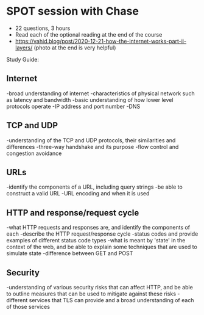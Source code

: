 # SPOT session with Chase

- 22 questions, 3 hours
- Read each of the optional reading at the end of the course
- https://vahid.blog/post/2020-12-21-how-the-internet-works-part-ii-layers/ (photo at the end is very helpful)

Study Guide:

## Internet
-broad understanding of internet
-characteristics of physical network such as latency and bandwidth
-basic understanding of how lower level protocols operate
-IP address and port number
-DNS

## TCP and UDP
-understanding of the TCP and UDP protocols, their similarities and differences
-three-way handshake and its purpose
-flow control and congestion avoidance

## URLs
-identify the components of a URL, including query strings
-be able to construct a valid URL
-URL encoding and when it is used

## HTTP and response/request cycle
-what HTTP requests and responses are, and identify the components of each
-describe the HTTP request/response cycle
-status codes and provide examples of different status code types
-what is meant by 'state' in the context of the web, and be able to explain some techniques that are used to simulate state
-difference between GET and POST

## Security
-understanding of various security risks that can affect HTTP, and be able to outline measures that can be used to mitigate against these risks
-different services that TLS can provide and a broad understanding of each of those services

